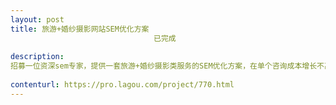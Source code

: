 ```yaml
---                
layout: post       
title: 旅游+婚纱摄影网站SEM优化方案
                                已完成
           
description: 
招募一位资深sem专家，提供一套旅游+婚纱摄影类服务的SEM优化方案，在单个咨询成本增长不高的情况，提升咨询量；’并指导SEM营人员日常工作的优化，实现提高ROI的目的。
     
contenturl: https://pro.lagou.com/project/770.html      
---                 
```

